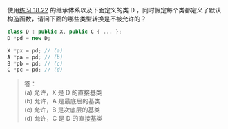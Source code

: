 使用[练习 18.22](./quiz_18.22.md) 的继承体系以及下面定义的类 D ，同时假定每个类都定义了默认构造函数，请问下面的哪些类型转换是不被允许的？

```cpp
class D : public X, public C { ... };
D *pd = new D;

X *px = pd; // (a)
A *pa = pd; // (b)
B *pb = pd; // (c)
C *pc = pd; // (d)
```

> 答：  
> (a) 允许，X 是 D 的直接基类  
> (b) 允许，A 是最底层的基类  
> (c) 允许，B 是次底层的基类  
> (d) 允许，C 是 D 的直接基类
